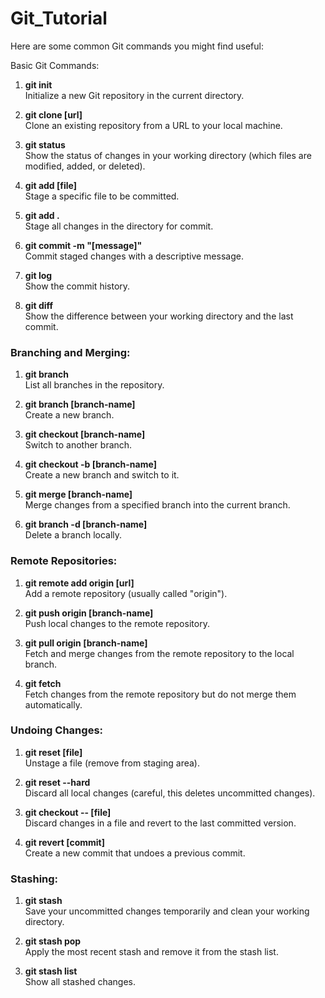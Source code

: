 # Git_Tutorial
Here are some common Git commands you might find useful:

Basic Git Commands:

1. **git init**  
   Initialize a new Git repository in the current directory.

2. **git clone [url]**  
   Clone an existing repository from a URL to your local machine.

3. **git status**  
   Show the status of changes in your working directory (which files are modified, added, or deleted).

4. **git add [file]**  
   Stage a specific file to be committed.

5. **git add .**  
   Stage all changes in the directory for commit.

6. **git commit -m "[message]"**  
   Commit staged changes with a descriptive message.

7. **git log**  
   Show the commit history.

8. **git diff**  
   Show the difference between your working directory and the last commit.

### Branching and Merging:

1. **git branch**  
   List all branches in the repository.

2. **git branch [branch-name]**  
   Create a new branch.

3. **git checkout [branch-name]**  
   Switch to another branch.

4. **git checkout -b [branch-name]**  
   Create a new branch and switch to it.

5. **git merge [branch-name]**  
   Merge changes from a specified branch into the current branch.

6. **git branch -d [branch-name]**  
   Delete a branch locally.

### Remote Repositories:

1. **git remote add origin [url]**  
   Add a remote repository (usually called "origin").

2. **git push origin [branch-name]**  
   Push local changes to the remote repository.

3. **git pull origin [branch-name]**  
   Fetch and merge changes from the remote repository to the local branch.

4. **git fetch**  
   Fetch changes from the remote repository but do not merge them automatically.

### Undoing Changes:

1. **git reset [file]**  
   Unstage a file (remove from staging area).

2. **git reset --hard**  
   Discard all local changes (careful, this deletes uncommitted changes).

3. **git checkout -- [file]**  
   Discard changes in a file and revert to the last committed version.

4. **git revert [commit]**  
   Create a new commit that undoes a previous commit.

### Stashing:

1. **git stash**  
   Save your uncommitted changes temporarily and clean your working directory.

2. **git stash pop**  
   Apply the most recent stash and remove it from the stash list.

3. **git stash list**  
   Show all stashed changes.



